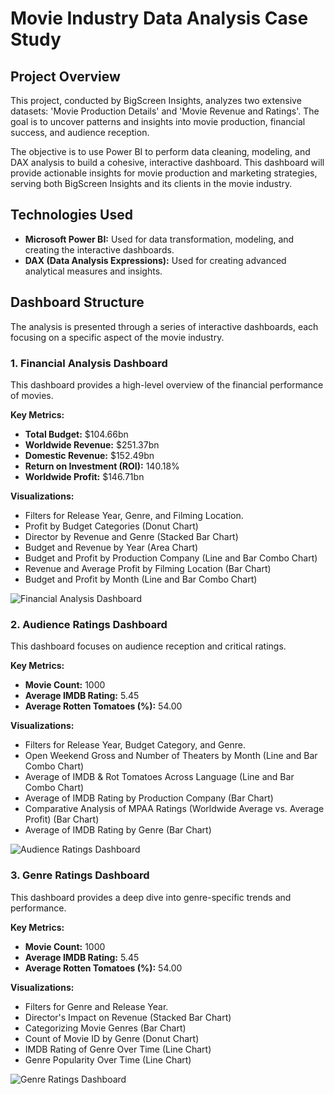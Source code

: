 # Movie Industry Data Analysis Case Study

## Project Overview

This project, conducted by BigScreen Insights, analyzes two extensive datasets: 'Movie Production Details' and 'Movie Revenue and Ratings'. The goal is to uncover patterns and insights into movie production, financial success, and audience reception.

The objective is to use Power BI to perform data cleaning, modeling, and DAX analysis to build a cohesive, interactive dashboard. This dashboard will provide actionable insights for movie production and marketing strategies, serving both BigScreen Insights and its clients in the movie industry.

## Technologies Used

* **Microsoft Power BI:** Used for data transformation, modeling, and creating the interactive dashboards.
* **DAX (Data Analysis Expressions):** Used for creating advanced analytical measures and insights.

## Dashboard Structure

The analysis is presented through a series of interactive dashboards, each focusing on a specific aspect of the movie industry.

### 1. Financial Analysis Dashboard

This dashboard provides a high-level overview of the financial performance of movies.

**Key Metrics:**
* **Total Budget:** $104.66bn
* **Worldwide Revenue:** $251.37bn
* **Domestic Revenue:** $152.49bn
* **Return on Investment (ROI):** 140.18%
* **Worldwide Profit:** $146.71bn

**Visualizations:**
* Filters for Release Year, Genre, and Filming Location.
* Profit by Budget Categories (Donut Chart)
* Director by Revenue and Genre (Stacked Bar Chart)
* Budget and Revenue by Year (Area Chart)
* Budget and Profit by Production Company (Line and Bar Combo Chart)
* Revenue and Average Profit by Filming Location (Bar Chart)
* Budget and Profit by Month (Line and Bar Combo Chart)

![Financial Analysis Dashboard](https://github.com/user-attachments/assets/75589e6d-25f7-4588-be5c-a86ff51fbee9)


### 2. Audience Ratings Dashboard

This dashboard focuses on audience reception and critical ratings.

**Key Metrics:**
* **Movie Count:** 1000
* **Average IMDB Rating:** 5.45
* **Average Rotten Tomatoes (%):** 54.00

**Visualizations:**
* Filters for Release Year, Budget Category, and Genre.
* Open Weekend Gross and Number of Theaters by Month (Line and Bar Combo Chart)
* Average of IMDB & Rot Tomatoes Across Language (Line and Bar Combo Chart)
* Average of IMDB Rating by Production Company (Bar Chart)
* Comparative Analysis of MPAA Ratings (Worldwide Average vs. Average Profit) (Bar Chart)
* Average of IMDB Rating by Genre (Bar Chart)

![Audience Ratings Dashboard](https://github.com/user-attachments/assets/12079eb9-07ce-4214-8122-70888fa855f9)

### 3. Genre Ratings Dashboard

This dashboard provides a deep dive into genre-specific trends and performance.

**Key Metrics:**
* **Movie Count:** 1000
* **Average IMDB Rating:** 5.45
* **Average Rotten Tomatoes (%):** 54.00

**Visualizations:**
* Filters for Genre and Release Year.
* Director's Impact on Revenue (Stacked Bar Chart)
* Categorizing Movie Genres (Bar Chart)
* Count of Movie ID by Genre (Donut Chart)
* IMDB Rating of Genre Over Time (Line Chart)
* Genre Popularity Over Time (Line Chart)

![Genre Ratings Dashboard](https://github.com/user-attachments/assets/5fe72003-a605-42d0-aaca-a5310040bbf3)

```eof
